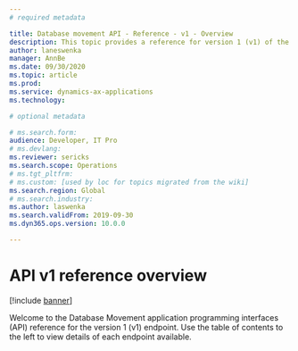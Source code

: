 ```yaml
---
# required metadata

title: Database movement API - Reference - v1 - Overview
description: This topic provides a reference for version 1 (v1) of the Database Movement application programming interface (API).
author: laneswenka
manager: AnnBe
ms.date: 09/30/2020
ms.topic: article
ms.prod: 
ms.service: dynamics-ax-applications
ms.technology: 

# optional metadata

# ms.search.form: 
audience: Developer, IT Pro
# ms.devlang: 
ms.reviewer: sericks
ms.search.scope: Operations
# ms.tgt_pltfrm: 
# ms.custom: [used by loc for topics migrated from the wiki]
ms.search.region: Global
# ms.search.industry: 
ms.author: laswenka
ms.search.validFrom: 2019-09-30
ms.dyn365.ops.version: 10.0.0

---
```


# API v1 reference overview

[!include [banner](../../../includes/banner.md)]

Welcome to the Database Movement application programming interfaces (API) reference for the version 1 (v1) endpoint. Use the table of contents to the left to view details of each endpoint available.


